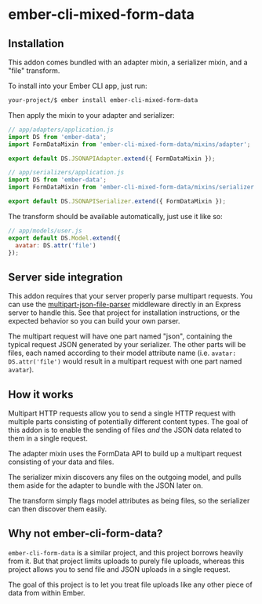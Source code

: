 # ember-cli-mixed-form-data

## Installation

This addon comes bundled with an adapter mixin, a serializer mixin, and a "file" transform.

To install into your Ember CLI app, just run:

```sh
your-project/$ ember install ember-cli-mixed-form-data
```

Then apply the mixin to your adapter and serializer:

```js
// app/adapters/application.js
import DS from 'ember-data';
import FormDataMixin from 'ember-cli-mixed-form-data/mixins/adapter';

export default DS.JSONAPIAdapter.extend({ FormDataMixin });

// app/serializers/application.js
import DS from 'ember-data';
import FormDataMixin from 'ember-cli-mixed-form-data/mixins/serializer';

export default DS.JSONAPISerializer.extend({ FormDataMixin });
```

The transform should be available automatically, just use it like so:

```js
// app/models/user.js
export default DS.Model.extend({
  avatar: DS.attr('file')
});
```

## Server side integration

This addon requires that your server properly parse multipart requests. You can use the [multipart-json-file-parser](https://github.com/davewasmer/multipart-json-file-parser) middleware directly in an Express server to handle this. See that project for installation instructions, or the expected behavior so you can build your own parser.

The multipart request will have one part named "json", containing the typical request JSON generated by your serializer. The other parts will be files, each named according to their model attribute name (i.e. `avatar: DS.attr('file')` would result in a multipart request with one part named `avatar`).

## How it works

Multipart HTTP requests allow you to send a single HTTP request with multiple parts consisting of potentially different content types. The goal of this addon is to enable the sending of files *and* the JSON data related to them in a single request.

The adapter mixin uses the FormData API to build up a multipart request consisting of your data and files.

The serializer mixin discovers any files on the outgoing model, and pulls them aside for the adapter to bundle with the JSON later on.

The transform simply flags model attributes as being files, so the serializer can then discover them easily.

## Why not ember-cli-form-data?

`ember-cli-form-data` is a similar project, and this project borrows heavily from it. But that project limits uploads to purely file uploads, whereas this project allows you to send file and JSON uploads in a single request.

The goal of this project is to let you treat file uploads like any other piece of data from within Ember.
